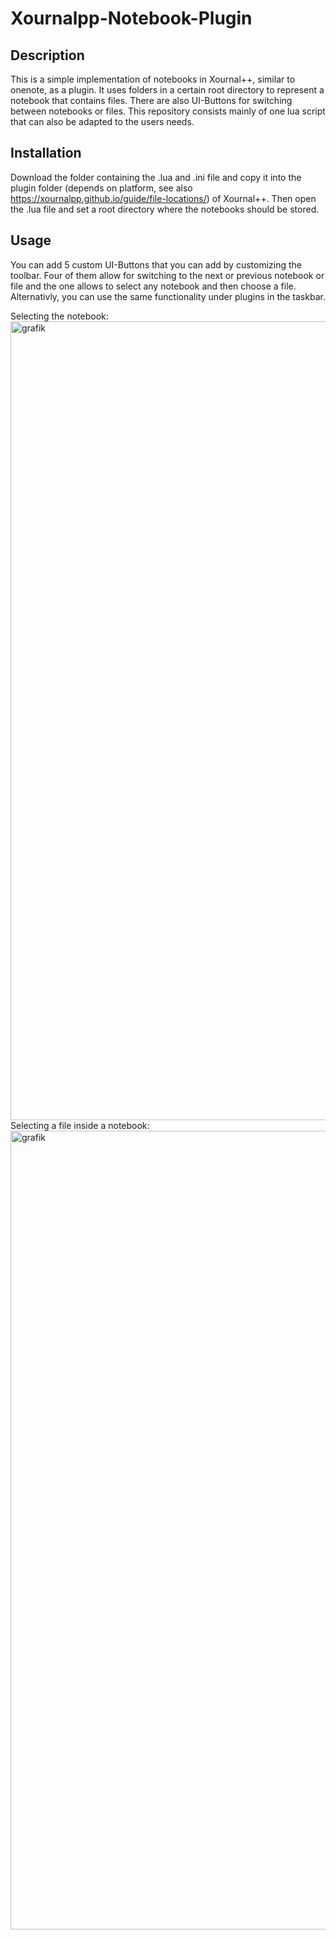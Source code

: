 # Xournalpp-Notebook-Plugin
## Description
This is a simple implementation of notebooks in Xournal++, similar to onenote, as a plugin. It uses folders in a certain root directory to represent a notebook that contains files. There are also UI-Buttons for switching between notebooks or files. This repository consists mainly of one lua script that can also be adapted to the users needs.

## Installation
Download the folder containing the .lua and .ini file and copy it into the plugin folder (depends on platform, see also https://xournalpp.github.io/guide/file-locations/) of Xournal++.
Then open the .lua file and set a root directory where the notebooks should be stored.

## Usage
You can add 5 custom UI-Buttons that you can add by customizing the toolbar. Four of them allow for switching to the next or previous notebook or file and the one allows to select any notebook and then choose a file. Alternativly, you can use the same functionality under plugins in the taskbar.



Selecting the notebook:
<img width="2160" height="1278" alt="grafik" src="https://github.com/user-attachments/assets/705d3064-1edb-432e-907b-d534f499ff0a" />
Selecting a file inside a notebook:
<img width="2160" height="1278" alt="grafik" src="https://github.com/user-attachments/assets/02b0bf2c-4c0d-4648-a137-a8b302971657" />
